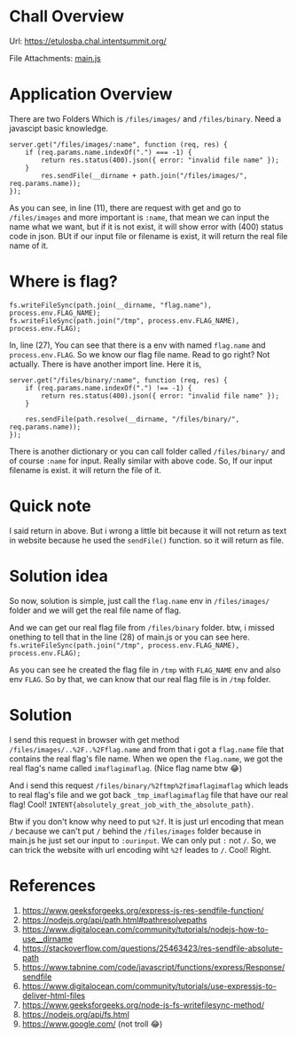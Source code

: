 # Chall Overview

Url: https://etulosba.chal.intentsummit.org/

File Attachments: [main.js](https://github.com/ComdeyOverFlow/INTENT-CTF/blob/main/main.js)

# Application Overview
There are two Folders Which is `/files/images/` and `/files/binary`. Need a javascipt basic knowledge. 

```
server.get("/files/images/:name", function (req, res) {
    if (req.params.name.indexOf(".") === -1) {
        return res.status(400).json({ error: "invalid file name" });
    }
        res.sendFile(__dirname + path.join("/files/images/", req.params.name));
});
```

As you can see, in line (11), there are request with get and go to `/files/images` and more important is `:name`, that mean we can input the name what we want, but if it is not exist, it will show error with (400) status code in json. BUt if our input file or filename is exist, it will return the real file name of it.

# Where is flag?
```
fs.writeFileSync(path.join(__dirname, "flag.name"), process.env.FLAG_NAME);
fs.writeFileSync(path.join("/tmp", process.env.FLAG_NAME), process.env.FLAG);
```
In, line (27), You can see that there is a env with named `flag.name` and `process.env.FLAG`. So we know our flag file name. Read to go right? Not actually. There is have another import line. Here it is,

```
server.get("/files/binary/:name", function (req, res) {
    if (req.params.name.indexOf(".") !== -1) {
        return res.status(400).json({ error: "invalid file name" });
    }

    res.sendFile(path.resolve(__dirname, "/files/binary/", req.params.name));
});
```

There is another dictionary or you can call folder called `/files/binary/` and of course `:name` for input. Really similar with above code. So, If our input filename is exist. it will return the file of it.

# Quick note
I said return in above. But i wrong a little bit because it will not return as text in website because he used the `sendFile()` function. so it will return as file.

# Solution idea

So now, solution is simple, just call the `flag.name` env in `/files/images/` folder and we will get the real file name of flag.

And we can get our real flag file from `/files/binary` folder. btw, i missed onething to tell that in the line (28) of main.js or you can see here.
`fs.writeFileSync(path.join("/tmp", process.env.FLAG_NAME), process.env.FLAG);`

As you can see he created the flag file in `/tmp` with `FLAG_NAME` env and also env `FLAG`. So by that, we can know that our real flag file is in `/tmp` folder.

# Solution

I send this request in browser with get method `/files/images/..%2F..%2Fflag.name` and from that i got a `flag.name` file that contains the real flag's file name. 
When we open the `flag.name`, we got the real flag's name called `imaflagimaflag`. (Nice flag name btw 😂)

And i send this request `/files/binary/%2ftmp%2fimaflagimaflag` which leads to real flag's file and we got back `_tmp_imaflagimaflag` file that have our real flag! Cool! `INTENT{absolutely_great_job_with_the_absolute_path}`.

Btw if you don't know why need to put `%2f`. It is just url encoding that mean `/` because we can't put `/` behind the `/files/images` folder because in main.js he just set our input to `:ourinput`. We can only put `:` not `/`. So, we can trick the website with url encoding wiht `%2f` leades to `/`. Cool! Right.

# References
1. https://www.geeksforgeeks.org/express-js-res-sendfile-function/
2. https://nodejs.org/api/path.html#pathresolvepaths
3. https://www.digitalocean.com/community/tutorials/nodejs-how-to-use__dirname
4. https://stackoverflow.com/questions/25463423/res-sendfile-absolute-path
5. https://www.tabnine.com/code/javascript/functions/express/Response/sendfile
6. https://www.digitalocean.com/community/tutorials/use-expressjs-to-deliver-html-files
7. https://www.geeksforgeeks.org/node-js-fs-writefilesync-method/
8. https://nodejs.org/api/fs.html
9. https://www.google.com/ (not troll 😂)
